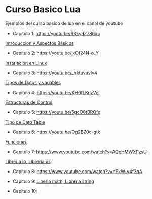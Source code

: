 # Curso Basico Lua
Ejemplos del curso basico de lua en el canal de youtube

- Capítulo 1:
https://youtu.be/R3ky9Z786dc

[Introduccion y Aspectos Básicos](capitulo1/)

- Capítulo 2:
https://youtu.be/jxOf24N-o_Y

[Instalación en Linux](capitulo2/)

- Capítulo 3:
https://youtu.be/_hktuvuvIy4

[Tipos de Datos y variables](capitulo3/)

- Capítulo 4:
https://youtu.be/KH0fLKnzVcI

[Estructuras de Control](capitulo4/)

- Capítulo 5:
https://youtu.be/5gcO0tBRQfg

[Tipo de Dato Table](capitulo5/)

- Capítulo 6:
https://youtu.be/Og2BZ0c-gtk

[Funciones](capitulo6/)

- Capítulo 7: 
https://www.youtube.com/watch?v=AQpHMWXPzsU

[Libreria io, Libreria os](capitulo7/)

- Capítulo 8:
https://www.youtube.com/watch?v=nPkW-v4f3qA

- Capítulo 9:
[Liberia math, Libreria string](capitulo8/)

- Capítulo 10:


